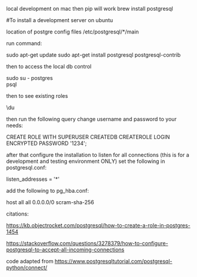 local development on mac then pip will work 
brew install postgresql



#To install a development server on ubuntu 


location of postgre config files
/etc/postgresql/*/main

run command:

sudo apt-get update
sudo apt-get install postgresql postgresql-contrib

then to access the local db control

sudo su - postgres  
psql

then to see existing roles 

\du

then run the following query change username and password to your needs: 

CREATE ROLE <username> WITH SUPERUSER CREATEDB CREATEROLE LOGIN ENCRYPTED PASSWORD '1234'; 


after that configure the installation to listen for all connections (this is for a development and testing environment ONLY)
set the following in postgresql.conf:
  
listen_addresses = '*'

add the following to pg_hba.conf:
  
host    all             all             0.0.0.0/0               scram-sha-256


citations:
  
https://kb.objectrocket.com/postgresql/how-to-create-a-role-in-postgres-1454

https://stackoverflow.com/questions/3278379/how-to-configure-postgresql-to-accept-all-incoming-connections

code adapted from 
https://www.postgresqltutorial.com/postgresql-python/connect/
